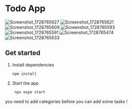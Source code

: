 # Todo App

![Screenshot_1728765627](https://github.com/user-attachments/assets/935c7cb9-be46-42fa-aeb8-034c1789e2df)
![Screenshot_1728765621](https://github.com/user-attachments/assets/33f79e7f-aa05-4410-946b-a1783e8fbf82)
![Screenshot_1728765609](https://github.com/user-attachments/assets/1de7f238-66a6-441f-95b6-7fcf0b0487b1)
![Screenshot_1728765593](https://github.com/user-attachments/assets/09daa3f9-93b5-43f4-89d4-5a6e4b789955)
![Screenshot_1728765591](https://github.com/user-attachments/assets/ba03eb39-2cd4-4f81-bfb2-9f0de4736571)
![Screenshot_1728765474](https://github.com/user-attachments/assets/fac10509-9aaf-49f9-af04-84147c54dd2a)
![Screenshot_1728765633](https://github.com/user-attachments/assets/7f514777-eaa9-4787-adbf-3a3f2b4c9409)

## Get started

1. Install dependencies

   ```bash
   npm install
   ```

2. Start the app

   ```bash
    npx expo start
   ```
you need to add categories before you can add some tasks !
